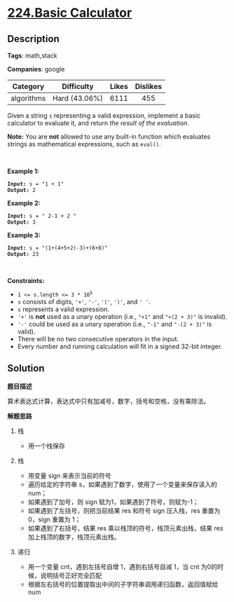 # [224.Basic Calculator](https://leetcode.com/problems/basic-calculator/description/)

## Description

**Tags**: math,stack

**Companies**: google

|  Category  |  Difficulty   | Likes | Dislikes |
| :--------: | :-----------: | :---: | :------: |
| algorithms | Hard (43.06%) | 6111  |   455    |

<p>Given a string <code>s</code> representing a valid expression, implement a basic calculator to evaluate it, and return <em>the result of the evaluation</em>.</p>
<p><strong>Note:</strong> You are <strong>not</strong> allowed to use any built-in function which evaluates strings as mathematical expressions, such as <code>eval()</code>.</p>
<p>&nbsp;</p>
<p><strong class="example">Example 1:</strong></p>
<pre><code><strong>Input:</strong> s = &quot;1 + 1&quot;
<strong>Output:</strong> 2</code></pre>
<p><strong class="example">Example 2:</strong></p>
<pre><code><strong>Input:</strong> s = &quot; 2-1 + 2 &quot;
<strong>Output:</strong> 3</code></pre>
<p><strong class="example">Example 3:</strong></p>
<pre><code><strong>Input:</strong> s = &quot;(1+(4+5+2)-3)+(6+8)&quot;
<strong>Output:</strong> 23</code></pre>
<p>&nbsp;</p>
<p><strong>Constraints:</strong></p>
<ul>
  <li><code>1 &lt;= s.length &lt;= 3 * 10<sup>5</sup></code></li>
  <li><code>s</code> consists of digits, <code>&#39;+&#39;</code>, <code>&#39;-&#39;</code>, <code>&#39;(&#39;</code>, <code>&#39;)&#39;</code>, and <code>&#39; &#39;</code>.</li>
  <li><code>s</code> represents a valid expression.</li>
  <li><code>&#39;+&#39;</code> is <strong>not</strong> used as a unary operation (i.e., <code>&quot;+1&quot;</code> and <code>&quot;+(2 + 3)&quot;</code> is invalid).</li>
  <li><code>&#39;-&#39;</code> could be used as a unary operation (i.e., <code>&quot;-1&quot;</code> and <code>&quot;-(2 + 3)&quot;</code> is valid).</li>
  <li>There will be no two consecutive operators in the input.</li>
  <li>Every number and running calculation will fit in a signed 32-bit integer.</li>
</ul>

## Solution

**题目描述**

算术表达式计算，表达式中只有加减号，数字，括号和空格，没有乘除法。

**解题思路**

1. 栈
   - 用一个栈保存

2. 栈
   - 用变量 sign 来表示当前的符号
   - 遍历给定的字符串 s，如果遇到了数字，使用了一个变量来保存读入的 num；
   - 如果遇到了加号，则 sign 赋为1，如果遇到了符号，则赋为-1；
   - 如果遇到了左括号，则把当前结果 res 和符号 sign 压入栈，res 重置为 0，sign 重置为 1；
   - 如果遇到了右括号，结果 res 乘以栈顶的符号，栈顶元素出栈，结果 res 加上栈顶的数字，栈顶元素出栈。
3. 递归
   - 用一个变量 cnt，遇到左括号自增 1，遇到右括号自减 1，当 cnt 为0的时候，说明括号正好完全匹配
   - 根据左右括号的位置提取出中间的子字符串调用递归函数，返回值赋给 num


